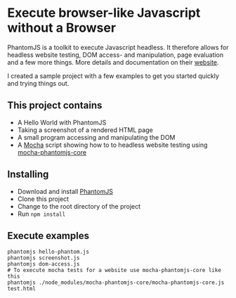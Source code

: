 # Execute browser-like Javascript without a Browser

PhantomJS is a toolkit to execute Javascript headless. 
It therefore allows for headless website testing, DOM access- and manipulation, page evaluation
and a few more things. More details and documentation on their [website](http://phantomjs.org/).

I created a sample project with a few examples to get you started quickly and trying things out.

## This project contains 
* A Hello World with PhantomJS
* Taking a screenshot of a rendered HTML page
* A small program accessing and manipulating the DOM
* A [Mocha](https://mochajs.org/) script showing how to to headless website testing using [mocha-phantomjs-core](https://github.com/nathanboktae/mocha-phantomjs-core)

## Installing
* Download and install [PhantomJS](http://phantomjs.org/download.html)
* Clone this project
* Change to the root directory of the project
* Run `npm install`

## Execute examples

```
phantomjs hello-phantom.js
phantomjs screenshot.js
phantomjs dom-access.js
# To execute mocha tests for a website use mocha-phantomjs-core like this
phantomjs ./node_modules/mocha-phantomjs-core/mocha-phantomjs-core.js test.html 
```
